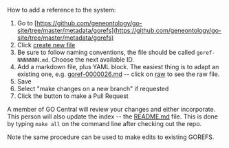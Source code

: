How to add a reference to the system:

 1. Go to [https://github.com/geneontology/go-site/tree/master/metadata/gorefs](https://github.com/geneontology/go-site/tree/master/metadata/gorefs)
 2. Click [create new file](https://github.com/geneontology/go-site/new/master/metadata/gorefs)
 3. Be sure to follow naming conventions, the file should be called `goref-NNNNNNN.md`. Choose the next available ID.
 4. Add a markdown file, plus YAML block. The easiest thing is to adapt an existing one, e.g. [goref-0000026.md](goref-0000026.md) -- click on [raw](https://raw.githubusercontent.com/geneontology/go-site/master/metadata/gorefs/goref-0000026.md) to see the raw file.
 5. Save
 6. Select "make changes on a new branch" if requested
 67. Click the button to make a Pull Request

A member of GO Central will review your changes and either incorporate. This person will also update the index -- the [README.md](README.md) file. This is done by typing `make all` on the command line after checking out the repo.

Note the same procedure can be used to make edits to existing GOREFS.
